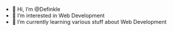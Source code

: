 - 👋 Hi, I’m @Definkle
- 👀 I’m interested in Web Development
- 🌱 I’m currently learning various stuff about Web Development

<!---
Definkle/Definkle is a ✨ special ✨ repository because its `README.md` (this file) appears on your GitHub profile.
You can click the Preview link to take a look at your changes.
--->
